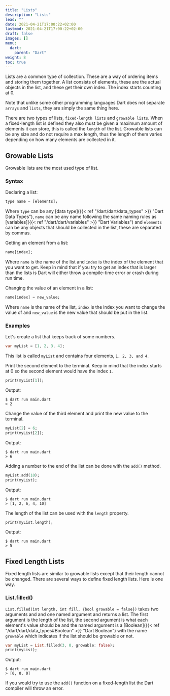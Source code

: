 ```yaml
---
title: "Lists"
description: "Lists"
lead: ""
date: 2021-04-21T17:00:22+02:00
lastmod: 2021-04-21T17:00:22+02:00
draft: false
images: []
menu: 
  dart:
    parent: "Dart"
weight: 8
toc: true
---
```


Lists are a common type of collection. These are a way of ordering items and storing them together. A list consists of elements, these are the actual objects in the list, and these get their own index. The index starts counting at 0. 

Note that unlike some other programming languages Dart does not separate `arrays` and `lists`, they are simply the same thing here.

There are two types of lists, `fixed-length lists` and `growable lists`. When a fixed-length list is defined they also must be given a maximum amount of elements it can store, this is called the `length` of the list. Growable lists can be any size and do not require a max length, thus the length of them varies depending on how many elements are collected in it.

## Growable Lists

Growable lists are the most used type of list. 

### Syntax

Declaring a list:

```dart
type name = [elements];
```

Where `type` can be any [data type]({{< ref "/dart/dart/data_types" >}} "Dart Data Types"), `name` can be any name following the same naming rules as [variables]({{< ref "/dart/dart/variables" >}} "Dart Variables") and `elements` can be any objects that should be collected in the list, these are separated by commas.

Getting an element from a list:

```dart
name[index];
```

Where `name` is the name of the list and `index` is the index of the element that you want to get. Keep in mind that if you try to get an index that is larger than the lists is Dart will either throw a compile-time error or crash during run time.

Changing the value of an element in a list:

```dart
name[index] = new_value;
```

Where `name` is the name of the list, `index` is the index you want to change the value of and `new_value` is the new value that should be put in the list.

### Examples

Let's create a list that keeps track of some numbers.

```dart
var myList = [1, 2, 3, 4];
```

This list is called `myList` and contains four elements, `1, 2, 3, and 4`.

Print the second element to the terminal. Keep in mind that the index starts at 0 so the second element would have the index `1`.

```dart
print(myList[1]);
```

Output:

```
$ dart run main.dart
> 2
```

Change the value of the third element and print the new value to the terminal.

```dart
myList[2] = 6;
print(myList[2]);
```

Output:

```
$ dart run main.dart
> 6
```

Adding a number to the end of the list can be done with the `add()` method.

```dart
myList.add(10);
print(myList);
```

Output:

```
$ dart run main.dart
> [1, 2, 6, 4, 10]
```

The length of the list can be used with the `length` property.

```dart
print(myList.length);
```

Output:

```
$ dart run main.dart
> 5
```

## Fixed Length Lists

Fixed length lists are similar to growable lists except that their length cannot be changed. There are several ways to define fixed length lists. Here is one way.

### List.filled()

`List.filled(int length, int fill, {bool growable = false})` takes two arguments and and one named argument and returns a list. The first argument is the length of the list, the second argument is what each element's value should be and the named argument is a [Boolean]({{< ref "/dart/dart/data_types#Boolean" >}} "Dart Boolean") with the name `growable` which indicates if the list should be growable or not. 

```dart
var myList = List.filled(3, 0, growable: false);
print(myList);
```

Output:

```
$ dart run main.dart
> [0, 0, 0]
```

If you would try to use the `add()` function on a fixed-length list the Dart compiler will throw an error.
